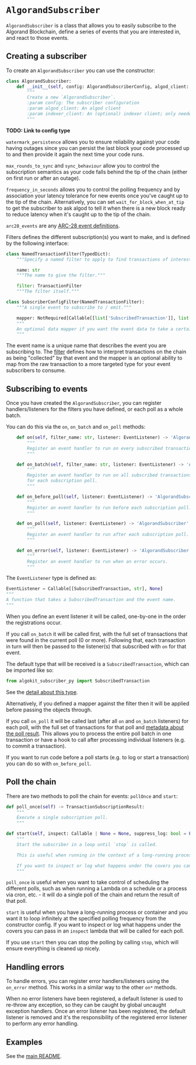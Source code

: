 # `AlgorandSubscriber`

`AlgorandSubscriber` is a class that allows you to easily subscribe to the Algorand Blockchain, define a series of events that you are interested in, and react to those events.

## Creating a subscriber

To create an `AlgorandSubscriber` you can use the constructor:

```python
class AlgorandSubscriber:
    def __init__(self, config: AlgorandSubscriberConfig, algod_client: AlgodClient, indexer_client: IndexerClient | None = None):
        """
        Create a new `AlgorandSubscriber`.
        :param config: The subscriber configuration
        :param algod_client: An algod client
        :param indexer_client: An (optional) indexer client; only needed if `subscription.sync_behaviour` is `catchup-with-indexer`
        """
```

**TODO: Link to config type**

`watermark_persistence` allows you to ensure reliability against your code having outages since you can persist the last block your code processed up to and then provide it again the next time your code runs.

`max_rounds_to_sync` and `sync_behaviour` allow you to control the subscription semantics as your code falls behind the tip of the chain (either on first run or after an outage).

`frequency_in_seconds` allows you to control the polling frequency and by association your latency tolerance for new events once you've caught up to the tip of the chain. Alternatively, you can set `wait_for_block_when_at_tip` to get the subscriber to ask algod to tell it when there is a new block ready to reduce latency when it's caught up to the tip of the chain.

`arc28_events` are any [ARC-28 event definitions](subscriptions.md#arc-28-events).

Filters defines the different subscription(s) you want to make, and is defined by the following interface:

```python
class NamedTransactionFilter(TypedDict):
    """Specify a named filter to apply to find transactions of interest."""

    name: str
    """The name to give the filter."""

    filter: TransactionFilter
    """The filter itself."""

class SubscriberConfigFilter(NamedTransactionFilter):
    """A single event to subscribe to / emit."""

    mapper: NotRequired[Callable[[list['SubscribedTransaction']], list[Any]]]
    """
    An optional data mapper if you want the event data to take a certain shape when subscribing to events with this filter name.
    """
```

The event name is a unique name that describes the event you are subscribing to. The [filter](subscriptions.md#transactionfilter) defines how to interpret transactions on the chain as being "collected" by that event and the mapper is an optional ability to map from the raw transaction to a more targeted type for your event subscribers to consume.

## Subscribing to events

Once you have created the `AlgorandSubscriber`, you can register handlers/listeners for the filters you have defined, or each poll as a whole batch.

You can do this via the `on`, `on_batch` and `on_poll` methods:

```python
    def on(self, filter_name: str, listener: EventListener) -> 'AlgorandSubscriber':
        """
        Register an event handler to run on every subscribed transaction matching the given filter name.
        """

    def on_batch(self, filter_name: str, listener: EventListener) -> 'AlgorandSubscriber':
        """
        Register an event handler to run on all subscribed transactions matching the given filter name
        for each subscription poll.
        """

    def on_before_poll(self, listener: EventListener) -> 'AlgorandSubscriber':
        """
        Register an event handler to run before each subscription poll.
        """

    def on_poll(self, listener: EventListener) -> 'AlgorandSubscriber':
        """
        Register an event handler to run after each subscription poll.
        """

    def on_error(self, listener: EventListener) -> 'AlgorandSubscriber':
        """
        Register an event handler to run when an error occurs.
        """
```

The `EventListener` type is defined as:

```python
EventListener = Callable[[SubscribedTransaction, str], None]
"""
A function that takes a SubscribedTransaction and the event name.
"""
```

When you define an event listener it will be called, one-by-one in the order the registrations occur.

If you call `on_batch` it will be called first, with the full set of transactions that were found in the current poll (0 or more). Following that, each transaction in turn will then be passed to the listener(s) that subscribed with `on` for that event.

The default type that will be received is a `SubscribedTransaction`, which can be imported like so:

```python
from algokit_subscriber_py import SubscribedTransaction
```

See the [detail about this type](subscriptions.md#subscribedtransaction).

Alternatively, if you defined a mapper against the filter then it will be applied before passing the objects through.

If you call `on_poll` it will be called last (after all `on` and `on_batch` listeners) for each poll, with the full set of transactions for that poll and [metadata about the poll result](./subscriptions.md#transactionsubscriptionresult). This allows you to process the entire poll batch in one transaction or have a hook to call after processing individual listeners (e.g. to commit a transaction).

If you want to run code before a poll starts (e.g. to log or start a transaction) you can do so with `on_before_poll`.

## Poll the chain

There are two methods to poll the chain for events: `pollOnce` and `start`:

```python
def poll_once(self) -> TransactionSubscriptionResult:
    """
    Execute a single subscription poll.
    """

def start(self, inspect: Callable | None = None, suppress_log: bool = False) -> None:  # noqa: FBT001, FBT002
    """
    Start the subscriber in a loop until `stop` is called.

    This is useful when running in the context of a long-running process / container.

    If you want to inspect or log what happens under the covers you can pass in an `inspect` callable that will be called for each poll.
    """
```

`poll_once` is useful when you want to take control of scheduling the different polls, such as when running a Lambda on a schedule or a process via cron, etc. - it will do a single poll of the chain and return the result of that poll.

`start` is useful when you have a long-running process or container and you want it to loop infinitely at the specified polling frequency from the constructor config. If you want to inspect or log what happens under the covers you can pass in an `inspect` lambda that will be called for each poll.

If you use `start` then you can stop the polling by calling `stop`, which will ensure everything is cleaned up nicely.

## Handling errors

To handle errors, you can register error handlers/listeners using the `on_error` method. This works in a similar way to the other `on*` methods.

When no error listeners have been registered, a default listener is used to re-throw any exception, so they can be caught by global uncaught exception handlers.
Once an error listener has been registered, the default listener is removed and it's the responsibility of the registered error listener to perform any error handling.

## Examples

See the [main README](../README.md#examples).
